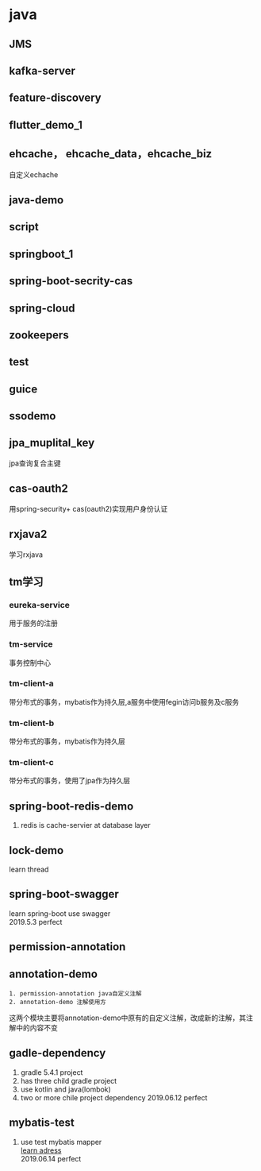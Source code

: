# java

## JMS
  
  
## kafka-server

## feature-discovery

## flutter_demo_1

## ehcache， ehcache_data，ehcache_biz
  自定义echache
## java-demo

## script

## springboot_1

## spring-boot-secrity-cas

## spring-cloud

## zookeepers

## test

## guice

## ssodemo

## jpa_muplital_key 
  jpa查询复合主键
  
## cas-oauth2
  用spring-security+ cas(oauth2)实现用户身份认证

## rxjava2
  学习rxjava

## tm学习
### eureka-service
  用于服务的注册
### tm-service
  事务控制中心
### tm-client-a
  带分布式的事务，mybatis作为持久层,a服务中使用fegin访问b服务及c服务
### tm-client-b
   带分布式的事务，mybatis作为持久层
### tm-client-c
  带分布式的事务，使用了jpa作为持久层
  
## spring-boot-redis-demo
  1. redis is cache-servier at database layer
  
## lock-demo
  learn thread
  
## spring-boot-swagger
  learn spring-boot use swagger  
  2019.5.3 perfect
## permission-annotation 
## annotation-demo
    1. permission-annotation java自定义注解
    2. annotation-demo 注解使用方
   这两个模块主要将annotation-demo中原有的自定义注解，改成新的注解，其注解中的内容不变
## gadle-dependency
  1. gradle 5.4.1 project
  2. has three child gradle project
  3. use kotlin and java(lombok)
  4. two or more chile project dependency
  2019.06.12 perfect
## mybatis-test
  1. use test mybatis mapper  
  [learn adress](http://www.mybatis.org/spring-boot-starter/mybatis-spring-boot-test-autoconfigure/)  
  2019.06.14 perfect  
